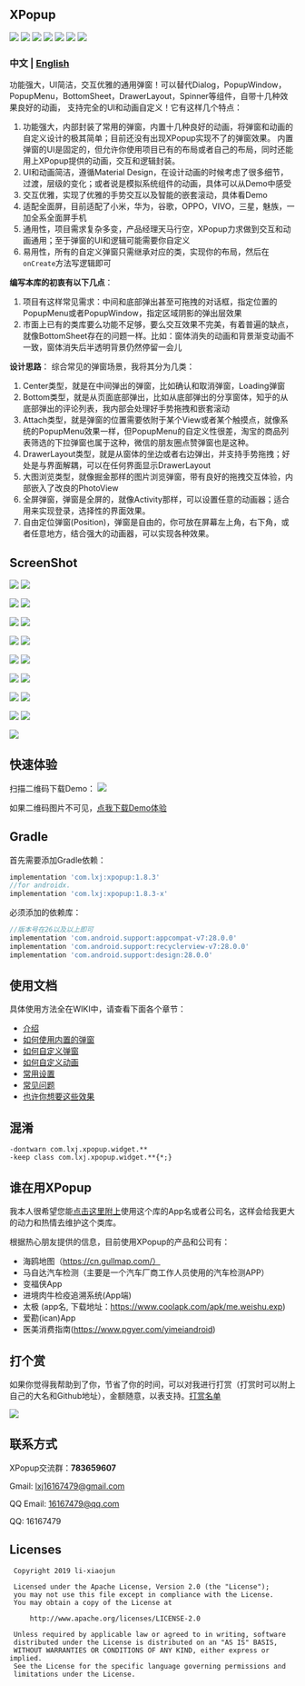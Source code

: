 ## XPopup
![](https://api.bintray.com/packages/li-xiaojun/jrepo/xpopup/images/download.svg)  ![](https://img.shields.io/badge/platform-android-blue.svg)  ![](https://img.shields.io/badge/author-li--xiaojun-brightgreen.svg) ![](https://img.shields.io/badge/compileSdkVersion-26-blue.svg) ![](https://img.shields.io/badge/minSdkVersion-15-blue.svg) ![](https://img.shields.io/hexpm/l/plug.svg)
![](screenshot/logo.png)

### 中文 | [English](https://github.com/li-xiaojun/XPopup/blob/master/README-en.md)

功能强大，UI简洁，交互优雅的通用弹窗！可以替代Dialog，PopupWindow，PopupMenu，BottomSheet，DrawerLayout，Spinner等组件，自带十几种效果良好的动画，
支持完全的UI和动画自定义！它有这样几个特点：
1. 功能强大，内部封装了常用的弹窗，内置十几种良好的动画，将弹窗和动画的自定义设计的极其简单；目前还没有出现XPopup实现不了的弹窗效果。
   内置弹窗的UI是固定的，但允许你使用项目已有的布局或者自己的布局，同时还能用上XPopup提供的动画，交互和逻辑封装。
2. UI和动画简洁，遵循Material Design，在设计动画的时候考虑了很多细节，过渡，层级的变化；或者说是模拟系统组件的动画，具体可以从Demo中感受
3. 交互优雅，实现了优雅的手势交互以及智能的嵌套滚动，具体看Demo
4. 适配全面屏，目前适配了小米，华为，谷歌，OPPO，VIVO，三星，魅族，一加全系全面屏手机
5. 通用性，项目需求复杂多变，产品经理天马行空，XPopup力求做到交互和动画通用；至于弹窗的UI和逻辑可能需要你自定义
6. 易用性，所有的自定义弹窗只需继承对应的类，实现你的布局，然后在`onCreate`方法写逻辑即可


**编写本库的初衷有以下几点**：
1. 项目有这样常见需求：中间和底部弹出甚至可拖拽的对话框，指定位置的PopupMenu或者PopupWindow，指定区域阴影的弹出层效果
2. 市面上已有的类库要么功能不足够，要么交互效果不完美，有着普遍的缺点，就像BottomSheet存在的问题一样。比如：窗体消失的动画和背景渐变动画不一致，窗体消失后半透明背景仍然停留一会儿


**设计思路**：
综合常见的弹窗场景，我将其分为几类：
1. Center类型，就是在中间弹出的弹窗，比如确认和取消弹窗，Loading弹窗
2. Bottom类型，就是从页面底部弹出，比如从底部弹出的分享窗体，知乎的从底部弹出的评论列表，我内部会处理好手势拖拽和嵌套滚动
3. Attach类型，就是弹窗的位置需要依附于某个View或者某个触摸点，就像系统的PopupMenu效果一样，但PopupMenu的自定义性很差，淘宝的商品列表筛选的下拉弹窗也属于这种，微信的朋友圈点赞弹窗也是这种。
4. DrawerLayout类型，就是从窗体的坐边或者右边弹出，并支持手势拖拽；好处是与界面解耦，可以在任何界面显示DrawerLayout
5. 大图浏览类型，就像掘金那样的图片浏览弹窗，带有良好的拖拽交互体验，内部嵌入了改良的PhotoView
6. 全屏弹窗，弹窗是全屏的，就像Activity那样，可以设置任意的动画器；适合用来实现登录，选择性的界面效果。
7. 自由定位弹窗(Position)，弹窗是自由的，你可放在屏幕左上角，右下角，或者任意地方，结合强大的动画器，可以实现各种效果。


## ScreenShot

![](screenshot/preview.gif) ![](screenshot/preview_bottom.gif)

![](screenshot/preview_attach.gif) ![](screenshot/preview_drawer.gif)

![](screenshot/bottom_edit.gif) ![](screenshot/fullscreen.gif) 

![](screenshot/horizontal_attach.gif) ![](screenshot/preview_part.gif) 

![](screenshot/image_viewer1.gif) ![](screenshot/image_viewer2.gif) 

![](screenshot/image_viewer3.gif) ![](screenshot/preview2.gif) 

![](screenshot/preview3.gif) ![](screenshot/preview4.gif)

![](screenshot/comment_edit.gif) ![](screenshot/bottom_pager.gif)

![](screenshot/position.gif)

## 快速体验

扫描二维码下载Demo：
![](screenshot/download.png)

如果二维码图片不可见，[点我下载Demo体验](https://fir.im/2q63)



## Gradle

首先需要添加Gradle依赖：
```groovy
implementation 'com.lxj:xpopup:1.8.3'
//for androidx.
implementation 'com.lxj:xpopup:1.8.3-x'
```

必须添加的依赖库：
```groovy
//版本号在26以及以上即可
implementation 'com.android.support:appcompat-v7:28.0.0'
implementation 'com.android.support:recyclerview-v7:28.0.0'
implementation 'com.android.support:design:28.0.0'
```



## 使用文档

具体使用方法全在WIKI中，请查看下面各个章节：
- [介绍](https://github.com/li-xiaojun/XPopup/wiki/1.-%E4%BB%8B%E7%BB%8D)
- [如何使用内置的弹窗](https://github.com/li-xiaojun/XPopup/wiki/2.-%E5%86%85%E7%BD%AE%E7%9A%84%E5%BC%B9%E7%AA%97%E5%AE%9E%E7%8E%B0)
- [如何自定义弹窗](https://github.com/li-xiaojun/XPopup/wiki/3.-%E8%87%AA%E5%AE%9A%E4%B9%89%E5%BC%B9%E7%AA%97)
- [如何自定义动画](https://github.com/li-xiaojun/XPopup/wiki/4.-%E8%87%AA%E5%AE%9A%E4%B9%89%E5%8A%A8%E7%94%BB)
- [常用设置](https://github.com/li-xiaojun/XPopup/wiki/5.-%E5%B8%B8%E7%94%A8%E8%AE%BE%E7%BD%AE)
- [常见问题](https://github.com/li-xiaojun/XPopup/wiki/6.-%E5%B8%B8%E8%A7%81%E9%97%AE%E9%A2%98)
- [也许你想要这些效果](https://github.com/li-xiaojun/XPopup/wiki/7.-%E4%B9%9F%E8%AE%B8%E4%BD%A0%E6%83%B3%E8%A6%81%E8%BF%99%E4%BA%9B%E6%95%88%E6%9E%9C)



## 混淆

```
-dontwarn com.lxj.xpopup.widget.**
-keep class com.lxj.xpopup.widget.**{*;}
```



## 谁在用XPopup

我本人很希望您能[点击这里附上](https://github.com/li-xiaojun/XPopup/issues/93)使用这个库的App名或者公司名，这样会给我更大的动力和热情去维护这个类库。

根据热心朋友提供的信息，目前使用XPopup的产品和公司有：
- 海鸥地图（https://cn.gullmap.com/）
- 马自达汽车检测（主要是一个汽车厂商工作人员使用的汽车检测APP）
- 变福侠App
- 进境肉牛检疫追溯系统(App端)
- 太极 (app名, 下载地址：https://www.coolapk.com/apk/me.weishu.exp)
- 爱勘(ican)App
- 医美消费指南(https://www.pgyer.com/yimeiandroid)


## 打个赏

如果你觉得我帮助到了你，节省了你的时间，可以对我进行打赏（打赏时可以附上自己的大名和Github地址），金额随意，以表支持。[打赏名单](https://github.com/li-xiaojun/XPopup/blob/master/reward-list.md)

![](screenshot/pay.png)



## 联系方式

XPopup交流群：**783659607**

Gmail: lxj16167479@gmail.com

QQ Email: 16167479@qq.com

QQ: 16167479



## Licenses

```
 Copyright 2019 li-xiaojun

 Licensed under the Apache License, Version 2.0 (the "License");
 you may not use this file except in compliance with the License.
 You may obtain a copy of the License at

     http://www.apache.org/licenses/LICENSE-2.0

 Unless required by applicable law or agreed to in writing, software
 distributed under the License is distributed on an "AS IS" BASIS,
 WITHOUT WARRANTIES OR CONDITIONS OF ANY KIND, either express or implied.
 See the License for the specific language governing permissions and
 limitations under the License.
```